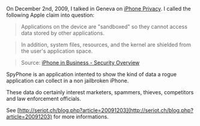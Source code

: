 On December 2nd, 2009, I talked in Geneva on [iPhone Privacy](http://seriot.ch/resources/talks_papers/iPhonePrivacy.pdf). I called the following Apple claim into question:

> Applications on the device are "sandboxed" so they cannot access data stored by other applications.

> In addition, system files, resources, and the kernel are shielded from the user's application space.

> Source: [iPhone in Business - Security Overview](http://images.apple.com/iphone/business/docs/iPhone_Security_Overview.pdf)

SpyPhone is an application intented to show the kind of data a rogue application can collect in a non jailbroken iPhone.

These data do certainly interest marketers, spammers, thieves, competitors and law enforcement officials.

See [http://seriot.ch/blog.php?article=20091203](http://seriot.ch/blog.php?article=20091203) for more informations.
